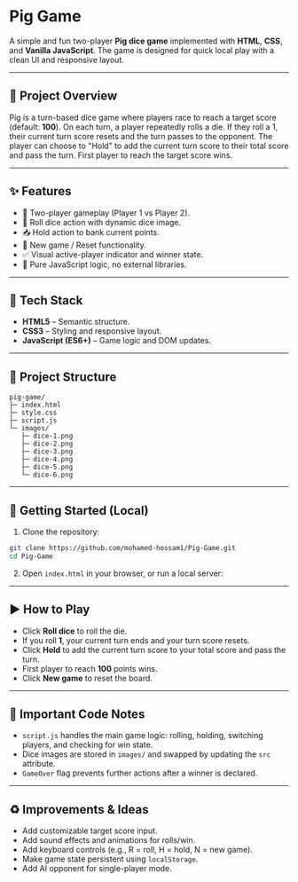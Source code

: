 # Pig Game

A simple and fun two-player **Pig dice game** implemented with **HTML**, **CSS**, and **Vanilla JavaScript**. The game is designed for quick local play with a clean UI and responsive layout.

---

## 🎲 Project Overview

Pig is a turn-based dice game where players race to reach a target score (default: **100**). On each turn, a player repeatedly rolls a die. If they roll a 1, their current turn score resets and the turn passes to the opponent. The player can choose to "Hold" to add the current turn score to their total score and pass the turn. First player to reach the target score wins.

---

## ✨ Features

* 🎯 Two-player gameplay (Player 1 vs Player 2).
* 🎲 Roll dice action with dynamic dice image.
* 📥 Hold action to bank current points.
* 🔄 New game / Reset functionality.
* ✅ Visual active-player indicator and winner state.
* 🔧 Pure JavaScript logic, no external libraries.

---

## 🧩 Tech Stack

* **HTML5** – Semantic structure.
* **CSS3** – Styling and responsive layout.
* **JavaScript (ES6+)** – Game logic and DOM updates.

---

## 📁 Project Structure

```
pig-game/
├─ index.html
├─ style.css
├─ script.js
└─ images/
   ├─ dice-1.png
   ├─ dice-2.png
   ├─ dice-3.png
   ├─ dice-4.png
   ├─ dice-5.png
   └─ dice-6.png
```

---

## 🚀 Getting Started (Local)

1. Clone the repository:

```bash
git clone https://github.com/mohamed-hossam1/Pig-Game.git
cd Pig-Game
```

2. Open `index.html` in your browser, or run a local server:

---

## ▶️ How to Play

* Click **Roll dice** to roll the die.
* If you roll **1**, your current turn ends and your turn score resets.
* Click **Hold** to add the current turn score to your total score and pass the turn.
* First player to reach **100** points wins.
* Click **New game** to reset the board.

---

## 🔧 Important Code Notes

* `script.js` handles the main game logic: rolling, holding, switching players, and checking for win state.
* Dice images are stored in `images/` and swapped by updating the `src` attribute.
* `GameOver` flag prevents further actions after a winner is declared.

---

## ♻️ Improvements & Ideas

* Add customizable target score input.
* Add sound effects and animations for rolls/win.
* Add keyboard controls (e.g., R = roll, H = hold, N = new game).
* Make game state persistent using `localStorage`.
* Add AI opponent for single-player mode.

